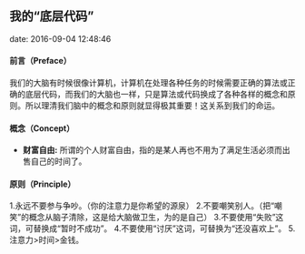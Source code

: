 ## 我的“底层代码”

date: 2016-09-04 12:48:46
 
#### 前言（Preface）
我们的大脑有时候很像计算机，计算机在处理各种任务的时候需要正确的算法或正确的底层代码，而我们的大脑也一样，只是算法或代码换成了各种各样的概念和原则。所以理清我们脑中的概念和原则就显得极其重要！这关系到我们的命运。

#### 概念（Concept）
* **财富自由:** 所谓的个人财富自由，指的是某人再也不用为了满足生活必须而出售自己的时间了。


#### 原则（Principle）
1.永远不要参与争吵。（你的注意力是你希望的源泉）
2.不要嘲笑别人。（把“嘲笑”的概念从脑子清除，这是给大脑做卫生，为的是自己）
3.不要使用“失败”这词，可替换成“暂时不成功”。
4.不要使用“讨厌”这词，可替换为“还没喜欢上”。
5.注意力>时间>金钱。

